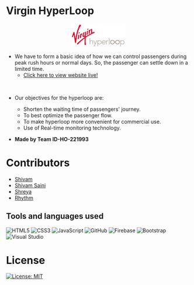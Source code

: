 <h1> Virgin HyperLoop </h1>

<p align ="center"><img src='./assets/images/virginLogo.png' width="150" ></p>

* We have to form a basic idea of how we can control passengers during peak rush hours or normal days. So, the passenger can settle down in a limited time.
    * [Click here to view website live!](https://shivam-090.github.io/HyperLoop.github.io/)<br>
<br>

* Our objectives for the hyperloop are:
    * Shorten the waiting time of passengers' journey.
    * To best optimize the passenger flow.
    * To make hyperloop more convenient for commercial use.
    * Use of Real-time monitoring technology. 

* **Made by Team ID-HO-221993**

<h1>Contributors</h1>

- [Shivam](https://github.com/Shivam-090)
- [Shivam Saini](https://github.com/Phoenix-07)
- [Shreya](https://github.com/Shreya2507)
- [Rhythm](https://github.com/rym29)

<h2>Tools and languages used</h2>

![HTML5](https://img.shields.io/badge/html5-%23E34F26.svg?style=for-the-badge&logo=html5&logoColor=white) ![CSS3](https://img.shields.io/badge/css3-%231572B6.svg?style=for-the-badge&logo=css3&logoColor=white) ![JavaScript](https://img.shields.io/badge/javascript-%23323330.svg?style=for-the-badge&logo=javascript&logoColor=%23F7DF1E) ![GitHub](https://img.shields.io/badge/github-%23121011.svg?style=for-the-badge&logo=github&logoColor=white) ![Firebase](https://img.shields.io/badge/firebase-%23039BE5.svg?style=for-the-badge&logo=firebase) ![Bootstrap](https://img.shields.io/badge/bootstrap-%23563D7C.svg?style=for-the-badge&logo=bootstrap&logoColor=white) ![Visual Studio](https://img.shields.io/badge/Visual%20Studio-5C2D91.svg?style=for-the-badge&logo=visual-studio&logoColor=white) 

# <h1>License</h1>

[![License: MIT](https://img.shields.io/badge/License-MIT-yellow.svg)](https://github.com/Shivam-090/HyperLoop.github.io/blob/master/LICENSE)